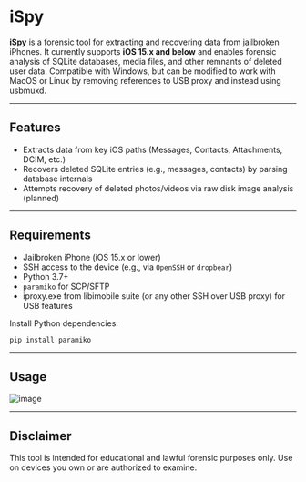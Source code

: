 # iSpy

**iSpy** is a forensic tool for extracting and recovering data from jailbroken iPhones. It currently supports **iOS 15.x and below** and enables forensic analysis of SQLite databases, media files, and other remnants of deleted user data. Compatible with Windows, but can be modified to work with MacOS or Linux by removing references to USB proxy and instead using usbmuxd.

---

## Features

- Extracts data from key iOS paths (Messages, Contacts, Attachments, DCIM, etc.)
- Recovers deleted SQLite entries (e.g., messages, contacts) by parsing database internals
- Attempts recovery of deleted photos/videos via raw disk image analysis (planned)

---

## Requirements

- Jailbroken iPhone (iOS 15.x or lower)
- SSH access to the device (e.g., via `OpenSSH` or `dropbear`)
- Python 3.7+
- `paramiko` for SCP/SFTP
- iproxy.exe from libimobile suite (or any other SSH over USB proxy) for USB features

Install Python dependencies:
```bash
pip install paramiko
```
---

## Usage
![image](https://github.com/user-attachments/assets/eccade12-c0d3-4d6b-a6d5-dba0632548b1)

---

## Disclaimer

This tool is intended for educational and lawful forensic purposes only. Use on devices you own or are authorized to examine.
